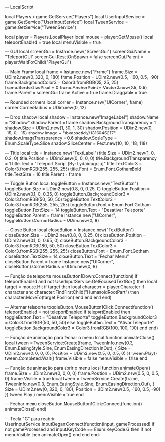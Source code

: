 -- LocalScript

local Players = game:GetService("Players")
local UserInputService = game:GetService("UserInputService")
local TweenService = game:GetService("TweenService")

local player = Players.LocalPlayer
local mouse = player:GetMouse()
local teleportEnabled = true
local menuVisible = true

-- GUI
local screenGui = Instance.new("ScreenGui")
screenGui.Name = "TeleportGUI"
screenGui.ResetOnSpawn = false
screenGui.Parent = player:WaitForChild("PlayerGui")

-- Main Frame
local frame = Instance.new("Frame")
frame.Size = UDim2.new(0, 320, 0, 180)
frame.Position = UDim2.new(0.5, -160, 0.5, -90)
frame.BackgroundColor3 = Color3.fromRGB(25, 25, 25)
frame.BorderSizePixel = 0
frame.AnchorPoint = Vector2.new(0.5, 0.5)
frame.Parent = screenGui
frame.Active = true
frame.Draggable = true

-- Rounded corners
local corner = Instance.new("UICorner", frame)
corner.CornerRadius = UDim.new(0, 12)

-- Drop shadow
local shadow = Instance.new("ImageLabel")
shadow.Name = "Shadow"
shadow.Parent = frame
shadow.BackgroundTransparency = 1
shadow.Size = UDim2.new(1, 30, 1, 30)
shadow.Position = UDim2.new(0, -15, 0, -15)
shadow.Image = "rbxassetid://1316045217"
shadow.ImageTransparency = 0.6
shadow.ScaleType = Enum.ScaleType.Slice
shadow.SliceCenter = Rect.new(10, 10, 118, 118)

-- Title
local title = Instance.new("TextLabel")
title.Size = UDim2.new(1, 0, 0.2, 0)
title.Position = UDim2.new(0, 0, 0, 0)
title.BackgroundTransparency = 1
title.Text = "Teleport Script [By: Lydaidugrau]"
title.TextColor3 = Color3.fromRGB(255, 255, 255)
title.Font = Enum.Font.GothamBold
title.TextSize = 16
title.Parent = frame

-- Toggle Button
local toggleButton = Instance.new("TextButton")
toggleButton.Size = UDim2.new(0.8, 0, 0.25, 0)
toggleButton.Position = UDim2.new(0.1, 0, 0.35, 0)
toggleButton.BackgroundColor3 = Color3.fromRGB(50, 50, 50)
toggleButton.TextColor3 = Color3.fromRGB(255, 255, 255)
toggleButton.Font = Enum.Font.Gotham
toggleButton.TextSize = 14
toggleButton.Text = "Desativar Teleporte"
toggleButton.Parent = frame
Instance.new("UICorner", toggleButton).CornerRadius = UDim.new(0, 8)

-- Close Button
local closeButton = Instance.new("TextButton")
closeButton.Size = UDim2.new(0.8, 0, 0.25, 0)
closeButton.Position = UDim2.new(0.1, 0, 0.65, 0)
closeButton.BackgroundColor3 = Color3.fromRGB(180, 50, 50)
closeButton.TextColor3 = Color3.fromRGB(255, 255, 255)
closeButton.Font = Enum.Font.Gotham
closeButton.TextSize = 14
closeButton.Text = "Fechar Menu"
closeButton.Parent = frame
Instance.new("UICorner", closeButton).CornerRadius = UDim.new(0, 8)

-- Função de teleporte
mouse.Button1Down:Connect(function()
	if teleportEnabled and not UserInputService:GetFocusedTextBox() then
		local target = mouse.Hit
		if target then
			local character = player.Character
			if character and character:FindFirstChild("HumanoidRootPart") then
				character:MoveTo(target.Position)
			end
		end
	end
end)

-- Alternar teleporte
toggleButton.MouseButton1Click:Connect(function()
	teleportEnabled = not teleportEnabled
	if teleportEnabled then
		toggleButton.Text = "Desativar Teleporte"
		toggleButton.BackgroundColor3 = Color3.fromRGB(50, 50, 50)
	else
		toggleButton.Text = "Ativar Teleporte"
		toggleButton.BackgroundColor3 = Color3.fromRGB(100, 100, 100)
	end
end)

-- Função de animação para fechar o menu
local function animateClose()
	local tween = TweenService:Create(frame, TweenInfo.new(0.3, Enum.EasingStyle.Sine, Enum.EasingDirection.InOut), {
		Size = UDim2.new(0, 0, 0, 0),
		Position = UDim2.new(0.5, 0, 0.5, 0)
	})
	tween:Play()
	tween.Completed:Wait()
	frame.Visible = false
	menuVisible = false
end

-- Função de animação para abrir o menu
local function animateOpen()
	frame.Size = UDim2.new(0, 0, 0, 0)
	frame.Position = UDim2.new(0.5, 0, 0.5, 0)
	frame.Visible = true
	local tween = TweenService:Create(frame, TweenInfo.new(0.3, Enum.EasingStyle.Sine, Enum.EasingDirection.Out), {
		Size = UDim2.new(0, 320, 0, 180),
		Position = UDim2.new(0.5, -160, 0.5, -90)
	})
	tween:Play()
	menuVisible = true
end

-- Fechar menu
closeButton.MouseButton1Click:Connect(function()
	animateClose()
end)

-- Tecla "G" para reabrir
UserInputService.InputBegan:Connect(function(input, gameProcessed)
	if not gameProcessed and input.KeyCode == Enum.KeyCode.G then
		if not menuVisible then
			animateOpen()
		end
	end
end)
